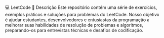 💻 LeetCode
📜 Descrição
Este repositório contém uma série de exercícios, exemplos práticos e soluções para problemas do LeetCode. Nosso objetivo é ajudar estudantes, desenvolvedores e entusiastas da programação a melhorar suas habilidades de resolução de problemas e algoritmos, preparando-os para entrevistas técnicas e desafios de codificação.

